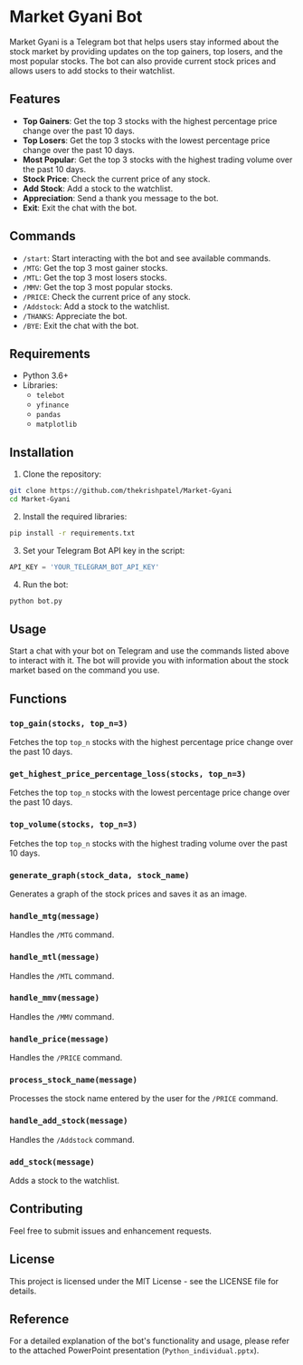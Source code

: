 # Market Gyani Bot

Market Gyani is a Telegram bot that helps users stay informed about the stock market by providing updates on the top gainers, top losers, and the most popular stocks. The bot can also provide current stock prices and allows users to add stocks to their watchlist.

## Features

- **Top Gainers**: Get the top 3 stocks with the highest percentage price change over the past 10 days.
- **Top Losers**: Get the top 3 stocks with the lowest percentage price change over the past 10 days.
- **Most Popular**: Get the top 3 stocks with the highest trading volume over the past 10 days.
- **Stock Price**: Check the current price of any stock.
- **Add Stock**: Add a stock to the watchlist.
- **Appreciation**: Send a thank you message to the bot.
- **Exit**: Exit the chat with the bot.

## Commands

- `/start`: Start interacting with the bot and see available commands.
- `/MTG`: Get the top 3 most gainer stocks.
- `/MTL`: Get the top 3 most losers stocks.
- `/MMV`: Get the top 3 most popular stocks.
- `/PRICE`: Check the current price of any stock.
- `/Addstock`: Add a stock to the watchlist.
- `/THANKS`: Appreciate the bot.
- `/BYE`: Exit the chat with the bot.

## Requirements

- Python 3.6+
- Libraries:
  - `telebot`
  - `yfinance`
  - `pandas`
  - `matplotlib`

## Installation

1. Clone the repository:

```sh
git clone https://github.com/thekrishpatel/Market-Gyani
cd Market-Gyani
```

2. Install the required libraries:

```sh
pip install -r requirements.txt
```

3. Set your Telegram Bot API key in the script:

```python
API_KEY = 'YOUR_TELEGRAM_BOT_API_KEY'
```

4. Run the bot:

```sh
python bot.py
```

## Usage

Start a chat with your bot on Telegram and use the commands listed above to interact with it. The bot will provide you with information about the stock market based on the command you use.

## Functions

### `top_gain(stocks, top_n=3)`

Fetches the top `top_n` stocks with the highest percentage price change over the past 10 days.

### `get_highest_price_percentage_loss(stocks, top_n=3)`

Fetches the top `top_n` stocks with the lowest percentage price change over the past 10 days.

### `top_volume(stocks, top_n=3)`

Fetches the top `top_n` stocks with the highest trading volume over the past 10 days.

### `generate_graph(stock_data, stock_name)`

Generates a graph of the stock prices and saves it as an image.

### `handle_mtg(message)`

Handles the `/MTG` command.

### `handle_mtl(message)`

Handles the `/MTL` command.

### `handle_mmv(message)`

Handles the `/MMV` command.

### `handle_price(message)`

Handles the `/PRICE` command.

### `process_stock_name(message)`

Processes the stock name entered by the user for the `/PRICE` command.

### `handle_add_stock(message)`

Handles the `/Addstock` command.

### `add_stock(message)`

Adds a stock to the watchlist.

## Contributing

Feel free to submit issues and enhancement requests.

## License

This project is licensed under the MIT License - see the LICENSE file for details.

## Reference

For a detailed explanation of the bot's functionality and usage, please refer to the attached PowerPoint presentation (`Python_individual.pptx`).

